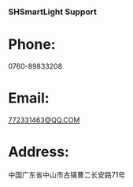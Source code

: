 ### SHSmartLight Support

# Phone:
0760-89833208

# Email:
772331463@QQ.COM

# Address:
中国广东省中山市古镇曹二长安路71号